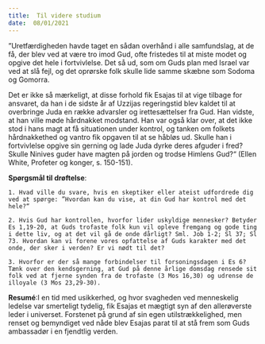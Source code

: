 ```yaml
---
title:  Til videre studium
date:  08/01/2021
---
```


”Uretfærdigheden havde taget en sådan overhånd i alle samfundslag, at de få, der blev ved at være tro imod Gud, ofte fristedes til at miste modet og opgive det hele i fortvivlelse. Det så ud, som om Guds plan med Israel var ved at slå fejl, og det oprørske folk skulle lide samme skæbne som Sodoma og Gomorra.

Det er ikke så mærkeligt, at disse forhold fik Esajas til at vige tilbage for ansvaret, da han i de sidste år af Uzzijas regeringstid blev kaldet til at overbringe Juda en række advarsler og irettesættelser fra Gud. Han vidste, at han ville møde hårdnakket modstand. Han var også klar over, at det ikke stod i hans magt at få situationen under kontrol, og tanken om folkets hårdnakkethed og vantro fik opgaven til at se håbløs ud. Skulle han i fortvivlelse opgive sin gerning og lade Juda dyrke deres afguder i fred? Skulle Ninives guder have magten på jorden og trodse Himlens Gud?“ (Ellen White, Profeter og konger, s. 150-151).

**Spørgsmål til drøftelse**:

`1.	Hvad ville du svare, hvis en skeptiker eller ateist udfordrede dig ved at spørge: ”Hvordan kan du vise, at din Gud har kontrol med det hele?“`

`2.	Hvis Gud har kontrollen, hvorfor lider uskyldige mennesker? Betyder Es 1,19-20, at Guds trofaste folk kun vil opleve fremgang og gode ting i dette liv, og at det vil gå de onde dårligt? Sml. Job 1-2; Sl 37; Sl 73. Hvordan kan vi forene vores opfattelse af Guds karakter med det onde, der sker i verden? Er vi nødt til det?`

`3.	Hvorfor er der så mange forbindelser til forsoningsdagen i Es 6? Tænk over den kendsgerning, at Gud på denne årlige domsdag rensede sit folk ved at fjerne synden fra de trofaste (3 Mos 16,30) og udrense de illoyale (3 Mos 23,29-30).`

**Resumé**:I en tid med usikkerhed, og hvor svagheden ved menneskelig ledelse var smerteligt tydelig, fik Esajas et mægtigt syn af den allerøverste leder i universet. Forstenet på grund af sin egen utilstrækkelighed, men renset og bemyndiget ved nåde blev Esajas parat til at stå frem som Guds ambassadør i en fjendtlig verden.